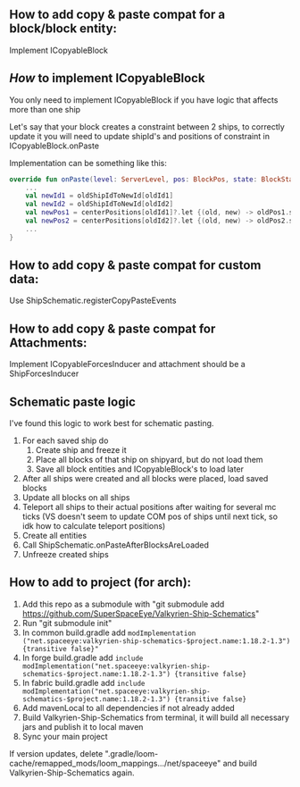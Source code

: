 ## How to add copy & paste compat for a block/block entity: 
Implement ICopyableBlock

## *How* to implement ICopyableBlock
You only need to implement ICopyableBlock if you have logic that affects more than one ship

Let's say that your block creates a constraint between 2 ships, to correctly update it you will need to update shipId's and positions of constraint in ICopyableBlock.onPaste

Implementation can be something like this:

```kotlin
override fun onPaste(level: ServerLevel, pos: BlockPos, state: BlockState, oldShipIdToNewId: Map<Long, Long>, centerPositions: Map<Long, Pair<Vector3d, Vector3d>>, tag: CompoundTag?): CompoundTag? {
    ...
    val newId1 = oldShipIdToNewId[oldId1]
    val newId2 = oldShipIdToNewId[oldId2]
    val newPos1 = centerPositions[oldId1]?.let {(old, new) -> oldPos1.sub(old).add(new)}
    val newPos2 = centerPositions[oldId2]?.let {(old, new) -> oldPos2.sub(old).add(new)}
    ...
}
```

## How to add copy & paste compat for custom data:
Use ShipSchematic.registerCopyPasteEvents

## How to add copy & paste compat for Attachments:
Implement ICopyableForcesInducer and attachment should be a ShipForcesInducer

## Schematic paste logic
I've found this logic to work best for schematic pasting.
1) For each saved ship do
   1. Create ship and freeze it
   2. Place all blocks of that ship on shipyard, but do not load them
   3. Save all block entities and ICopyableBlock's to load later
2) After all ships were created and all blocks were placed, load saved blocks
3) Update all blocks on all ships
4) Teleport all ships to their actual positions after waiting for several mc ticks (VS doesn't seem to update COM pos of ships until next tick, so idk how to calculate teleport positions)
5) Create all entities
6) Call ShipSchematic.onPasteAfterBlocksAreLoaded
7) Unfreeze created ships

## How to add to project (for arch):
1) Add this repo as a submodule with "git submodule add https://github.com/SuperSpaceEye/Valkyrien-Ship-Schematics"
2) Run "git submodule init"
3) In common build.gradle add ``` modImplementation ("net.spaceeye:valkyrien-ship-schematics-$project.name:1.18.2-1.3") {transitive false}" ```
4) In forge build.gradle add ``` include modImplementation("net.spaceeye:valkyrien-ship-schematics-$project.name:1.18.2-1.3") {transitive false} ```
5) In fabric build.gradle add ``` include modImplementation("net.spaceeye:valkyrien-ship-schematics-$project.name:1.18.2-1.3") {transitive false} ```
6) Add mavenLocal to all dependencies if not already added
7) Build Valkyrien-Ship-Schematics from terminal, it will build all necessary jars and publish it to local maven
8) Sync your main project

If version updates, delete ".gradle/loom-cache/remapped_mods/loom_mappings.../net/spaceeye" and build Valkyrien-Ship-Schematics again.
